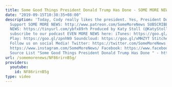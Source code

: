 ```yaml
---
title: Some Good Things President Donald Trump Has Done - SOME MORE NEWS
date: "2019-09-15T10:38:35+08:00"
description: 'Today, Cody really likes the president. Yes, President Donald Trump.
  Support SOME MORE NEWS: http://www.patreon.com/SomeMoreNews SUBSCRIBE to SOME MORE
  NEWS: https://tinyurl.com/ybfx89rh Produced by Katy Stoll (@KatyStoll). You can
  subscribe to our podcast EVEN MORE NEWS here: iTunes: https://goo.gl/bveu8q Google
  Play: https://goo.gl/zpnhN9 Soundcloud: https://goo.gl/xMHZYT Stitcher: https://goo.gl/ZFdRhp
  Follow us on social Media! Twitter: https://twitter.com/SomeMoreNews Instagram:
  https://www.instagram.com/SomeMoreNews/ Facebook: https://www.facebook.com/SomeMoreNews/
  Source List "Some Good Things President Donald Trump Has Done " - https://goo.gl/T5uaUG'
url: /somemorenews/NF86rirnB5g/
providers:
  youtube:
    id: NF86rirnB5g
type: video
---
```

